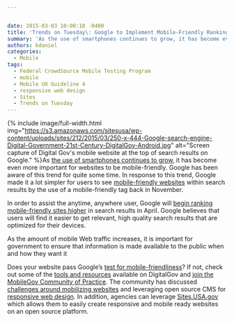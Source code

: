 ```yaml
---


date: 2015-03-03 10:00:18 -0400
title: 'Trends on Tuesday\: Google to Implement Mobile-Friendly Rankings'
summary: 'As the use of smartphones continues to grow, it has become even more important for websites to be mobile-friendly. Google has been aware of this trend for quite some time. In response to this trend, Google made it'
authors: kdaniel
categories:
  - Mobile
tags:
  - Federal CrowdSource Mobile Testing Program
  - mobile
  - Mobile UX Guideline 4
  - responsive web design
  - Sites
  - Trends on Tuesday
---
```



{% include image/full-width.html img="https://s3.amazonaws.com/sitesusa/wp-content/uploads/sites/212/2015/03/250-x-444-Google-search-engine-Digital-Government-21st-Century-DigitalGov-Android.jpg" alt="Screen capture of Digital Gov's mobile website at the top of search results on Google." %}As [the use of smartphones continues to grow](https://www.WHATEVER/2015/02/10/trends-on-tuesday-smartphone-growth-reaches-1-3-billion-in-2014/), it has become even more important for websites to be mobile-friendly. Google has been aware of this trend for quite some time. In response to this trend, Google made it a lot simpler for users to see [mobile-friendly websites](http://googlewebmastercentral.blogspot.com/2014/11/helping-users-find-mobile-friendly-pages.html?m=1) within search results by the use of a mobile-friendly tag back in November.

In order to assist the anytime, anywhere user, Google will [begin ranking mobile-friendly sites higher](http://thenextweb.com/insider/2015/02/26/google-will-rank-your-site-higher-if-its-mobile-friendly-starting-april-21/) in search results in April. Google believes that users will find it easier to get relevant, high quality search results that are optimized for their devices.

As the amount of mobile Web traffic increases, it is important for government to ensure that information is made available to the public when and how they want it

Does your website pass Google’s [test for mobile-friendliness](https://www.google.com/webmasters/tools/mobile-friendly/)? If not, check out some of the [tools and resources](https://www.WHATEVER/2013/06/11/responsive-design/) available on DigitalGov and [join the MobileGov Community of Practice](https://www.WHATEVER/communities/mobile/). The community has discussed [challenges around mobilizing websites](https://www.WHATEVER/2014/03/24/why-go-responsive-heres-what-feds-are-saying/) and leveraging open source CMS for [responsive web design](https://www.WHATEVER/2014/03/24/why-go-responsive-heres-what-feds-are-saying/). In addition, agencies can leverage [Sites.USA.gov](https://sites.usa.gov/) which allows them to easily create responsive and mobile ready websites on an open source platform.